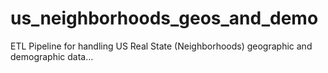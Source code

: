 # us_neighborhoods_geos_and_demo
ETL Pipeline for handling US Real State (Neighborhoods) geographic and demographic data... 
